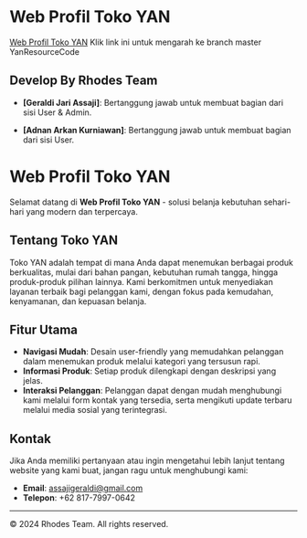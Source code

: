 # Web Profil Toko YAN

[Web Profil Toko YAN](https://github.com/GeraldiJari/YanResourceCode/tree/master) Klik link ini untuk mengarah ke branch master YanResourceCode

## Develop By Rhodes Team

- **[Geraldi Jari Assaji]**: Bertanggung jawab untuk membuat bagian dari sisi User & Admin.

- **[Adnan Arkan Kurniawan]**: Bertanggung jawab untuk membuat bagian dari sisi User.

# Web Profil Toko YAN

Selamat datang di **Web Profil Toko YAN** - solusi belanja kebutuhan sehari-hari yang modern dan terpercaya.

## Tentang Toko YAN

Toko YAN adalah tempat di mana Anda dapat menemukan berbagai produk berkualitas, mulai dari bahan pangan, kebutuhan rumah tangga, hingga produk-produk pilihan lainnya. Kami berkomitmen untuk menyediakan layanan terbaik bagi pelanggan kami, dengan fokus pada kemudahan, kenyamanan, dan kepuasan belanja.

## Fitur Utama

- **Navigasi Mudah**: Desain user-friendly yang memudahkan pelanggan dalam menemukan produk melalui kategori yang tersusun rapi.
- **Informasi Produk**: Setiap produk dilengkapi dengan deskripsi yang jelas.
- **Interaksi Pelanggan**: Pelanggan dapat dengan mudah menghubungi kami melalui form kontak yang tersedia, serta mengikuti update terbaru melalui media sosial yang terintegrasi.

## Kontak

Jika Anda memiliki pertanyaan atau ingin mengetahui lebih lanjut tentang website yang kami buat, jangan ragu untuk menghubungi kami:

- **Email**: [assajigeraldi@gmail.com](mailto:assajigeraldi@gmail.com)
- **Telepon**: +62 817-7997-0642



---

© 2024 Rhodes Team. All rights reserved.




